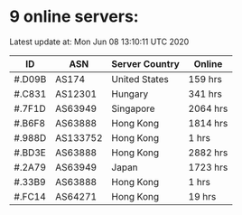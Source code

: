 # 9 online servers:

Latest update at: Mon Jun 08 13:10:11 UTC 2020

| ID | ASN | Server Country | Online |
| -- | --- | -------------- | ------ |
| #.D09B | AS174 | United States | 159 hrs |
| #.C831 | AS12301 | Hungary | 341 hrs |
| #.7F1D | AS63949 | Singapore | 2064 hrs |
| #.B6F8 | AS63888 | Hong Kong | 1814 hrs |
| #.988D | AS133752 | Hong Kong | 1 hrs |
| #.BD3E | AS63888 | Hong Kong | 2882 hrs |
| #.2A79 | AS63949 | Japan | 1723 hrs |
| #.33B9 | AS63888 | Hong Kong | 1 hrs |
| #.FC14 | AS64271 | Hong Kong | 19 hrs |

